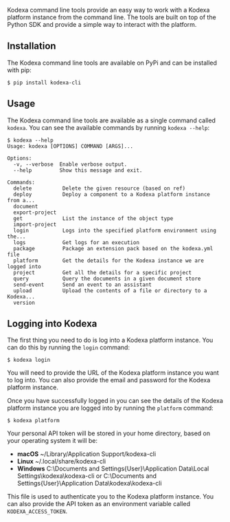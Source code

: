 Kodexa command line tools provide an easy way to work with a Kodexa platform instance from the command line. The tools
are built on top of the Python SDK and provide a simple way to interact with the platform.

## Installation

The Kodexa command line tools are available on PyPi and can be installed with pip:

```shell
$ pip install kodexa-cli
```

## Usage

The Kodexa command line tools are available as a single command called `kodexa`. You can see the available commands by
running `kodexa --help`:

```shell
$ kodexa --help
Usage: kodexa [OPTIONS] COMMAND [ARGS]...

Options:
  -v, --verbose  Enable verbose output.
  --help         Show this message and exit.

Commands:
  delete          Delete the given resource (based on ref)
  deploy          Deploy a component to a Kodexa platform instance from a...
  document
  export-project
  get             List the instance of the object type
  import-project
  login           Logs into the specified platform environment using the...
  logs            Get logs for an execution
  package         Package an extension pack based on the kodexa.yml file
  platform        Get the details for the Kodexa instance we are logged into
  project         Get all the details for a specific project
  query           Query the documents in a given document store
  send-event      Send an event to an assistant
  upload          Upload the contents of a file or directory to a Kodexa...
  version
```

## Logging into Kodexa

The first thing you need to do is log into a Kodexa platform instance. You can do this by running the `login` command:

```shell
$ kodexa login
```

You will need to provide the URL of the Kodexa platform instance you want to log into. You can also provide the email
and password for the Kodexa platform instance.

Once you have successfully logged in you can see the details of the Kodexa platform instance you are logged into by
running the `platform` command:

```shell
$ kodexa platform
```

Your personal API token will be stored in your home directory, based on your operating system it will be:



* **macOS** ~/Library/Application Support/kodexa-cli
* **Linux** ~/.local/share/kodexa-cli
* **Windows** C:\Documents and Settings\{User}\Application Data\Local Settings\kodexa\kodexa-cli
or C:\Documents and Settings\{User}\Application Data\kodexa\kodexa-cli

This file is used to authenticate you to the Kodexa platform instance. You can also provide the API token as an
environment variable called `KODEXA_ACCESS_TOKEN`.
